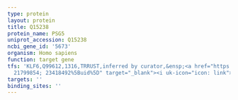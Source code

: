 ```yaml
---
type: protein
layout: protein
title: Q15238
protein_name: PSG5
uniprot_accession: Q15238
ncbi_gene_id: '5673'
organism: Homo sapiens
function: target gene
tfs: 'KLF6,Q99612,1316,TRRUST,inferred by curator,&ensp;<a href="https://www.ncbi.nlm.nih.gov/pubmed/?term=9083102;
  21799854; 23418492%5Buid%5D" target="_blank"><i uk-icon="icon: link"></i>Pubmed</a>'
targets: ''
binding_sites: ''
---
```

